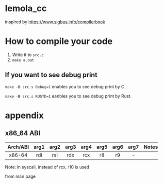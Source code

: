 # lemola_cc

inspired by https://www.sigbus.info/compilerbook

# How to compile your code
1. Write it to `src.c`
2. `make a.out`

## If you want to see debug print
`make -B src.s Debug=1` enables you to see debug print by C.

`make -B src.s RUSTD=1` eanbles you to see debug print by Rust.

# appendix
## x86_64 ABI

| Arch/ABI | arg1  | arg2  | arg3  | arg4  | arg5  | arg6  | arg7  | Notes |
| :------: | :---: | :---: | :---: | :---: | :---: | :---: | :---: | :---: |
|  x86-64  |  rdi  |  rsi  |  rdx  |  rcx  |  r8   |  r9   |  \-   |       |

Note: in syscall, instead of rcx, r10 is used


from man page<br>